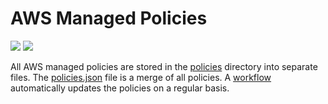 # AWS Managed Policies

![](https://shields.io/date/1702881082.svg?label=last%20run)
![](https://shields.io/date/1702881082.svg?label=last%20updated)

All AWS managed policies are stored in the [policies](policies) directory into
separate files. The [policies.json](policies/policies.json) file is a merge of
all policies. A [workflow](.github/workflows/list-policies.yaml) automatically
updates the policies on a regular basis.
